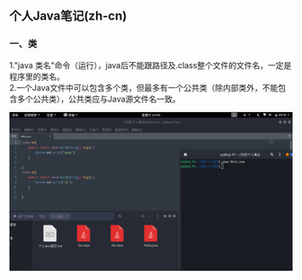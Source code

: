 ##  个人Java笔记(zh-cn)  
###  一、类  
1."java 类名"命令（运行），java后不能跟路径及.class整个文件的文件名，一定是程序里的类名。  
2.一个Java文件中可以包含多个类，但最多有一个公共类（除内部类外，不能包含多个公共类），公共类应与Java源文件名一致。  
  
![多个类](https://github.com/QuestionMark001/JavaEx/blob/main/Java%E4%B8%AA%E4%BA%BA%E7%AC%94%E8%AE%B0(zh-cn)/%E5%A4%9A%E4%B8%AA%E7%B1%BB.png "多个类")  
  
